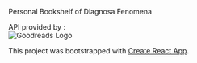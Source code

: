 Personal Bookshelf of Diagnosa Fenomena

API provided by :  
![Goodreads Logo](https://s.gr-assets.com/assets/press/thumbnail_logo-a0e66b2e27d2b52773b0ddab4e10ea4a.jpg)



This project was bootstrapped with [Create React App](https://github.com/facebook/create-react-app).